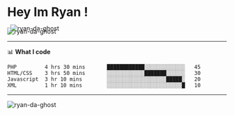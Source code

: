 # Hey Im Ryan !   
<p align="left"> <img src="https://komarev.com/ghpvc/?username=ryan-da-ghost&label=Profile%20views&color=0e75b6&style=flat-square" alt="ryan-da-ghost" /> </p>

-------

📊 **What I code**
<!--START_SECTION:waka-->
```text
PHP         4 hrs 30 mins       ████████████░░░░░░░░░░░░░   45 
HTML/CSS    3 hrs 50 mins       ░░░░░░░░░░░░███████░░░░░░   30 
Javascript  3 hr 10 mins        ░░░░░░░░░░░░░░░░░░░█████░   20
XML         1 hr 10 mins        ░░░░░░░░░░░░░░░░░░░░░░░░█   10 
```
------

<div style="display: inline-block !important; display: flex;">
<div>&nbsp;<img align="left" style="display: inline-block;" src="https://github-readme-stats.vercel.app/api?username=ryan-da-ghost&show_icons=true&locale=en" alt="ryan-da-ghost" /></div>

<div><img align="right"  style="display: inline-block;position: relative;top: -193px;" src="https://github-readme-streak-stats.herokuapp.com/?user=ryan-da-ghost&" alt="ryan-da-ghost" /></div>
</div>
